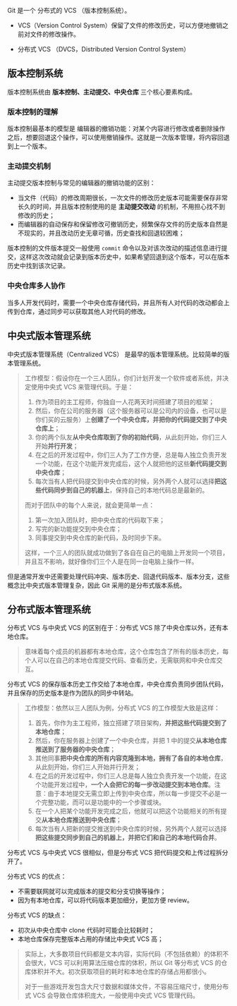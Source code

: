 Git 是一个 分布式的 VCS （版本控制系统）。

+ VCS（Version Control System）保留了文件的修改历史，可以方便地撤销之前对文件的修改操作。

+ 分布式 VCS （DVCS，Distributed Version Control System）



## 版本控制系统

版本控制系统由 **版本控制、主动提交、中央仓库** 三个核心要素构成。



### 版本控制的理解

版本控制最基本的模型是 编辑器的撤销功能：对某个内容进行修改或者删除操作之后，想要回退这个操作，可以使用撤销操作。这就是一次版本管理，将内容回退到上一个版本。



### 主动提交机制

主动提交版本控制与常见的编辑器的撤销功能的区别：

+ 当文件（代码）的修改周期很长，一次文件的修改历史版本可能需要保存非常长久的时间，并且版本控制使用的是 **主动提交改动** 的机制，不用担心找不到修改的历史；
+ 而编辑器的自动保存和保留修改可撤销历史，频繁保存文件的历史版本自然是不现实的，并且改动历史无章可循，历史查找和回退较困难；

版本控制的文件版本提交一般使用 `commit` 命令以及对该次改动的描述信息进行提交，这样这次改动就会记录到版本历史中，如果希望回退到这个版本，可以在版本历史中找到该次记录。



### 中央仓库多人协作

当多人开发代码时，需要一个中央仓库存储代码，并且所有人对代码的改动都会上传到仓库，通过同步可以获取其他人对代码的修改。





## 中央式版本管理系统

中央式版本管理系统（Centralized VCS） 是最早的版本管理系统。比较简单的版本管理系统。

> 工作模型：假设你在一个三人团队，你们计划开发一个软件或者系统，并决定使用中央式 VCS 来管理代码。于是：
>
> 1.  作为项目的主工程师，你独自一人花两天时间搭建了项目的框架；
> 2. 然后，你在公司的服务器（这个服务器可以是公司内的设备，也可以是你们买的云服务）上**创建了一个中央仓库，并把你的代码提交到了中央仓库上**；
> 3. 你的两个队友**从中央仓库取到了你的初始代码**，从此刻开始，你们三人开始**并行开发**；
> 4. 在之后的开发过程中，你们三人为了工作方便，总是每人独立负责开发一个功能，在这个功能开发完成后，这个人就把他的这些**新代码提交到中央仓库**；
> 5. 每次当有人把代码提交到中央仓库的时候，另外两个人就可以选择**把这些代码同步到自己的机器上**，保持自己的本地代码总是最新的。
>
> 而对于团队中的每个人来说，就会更简单一点：
>
> 1. 第一次加入团队时，把中央仓库的代码取下来；
> 2. 写完的新功能提交到中央仓库；
> 3. 同事提交到中央仓库的新代码，及时同步下来。
>
> 这样，一个三人的团队就成功做到了各自在自己的电脑上开发同一个项目，并且互不影响，就好像你们三个人是在同一台电脑上操作一样。

但是通常开发中还需要处理代码冲突、版本历史、回退代码版本、版本分支，这些概念比中央式版本管理复杂，因此 Git 采用的是分布式版本系统。



## 分布式版本管理系统

分布式 VCS 与中央式 VCS 的区别在于：分布式 VCS 除了中央仓库以外，还有本地仓库。

> 意味着每个成员的机器都有本地仓库，这个仓库包含了所有的版本历史，每个人可以在自己的本地仓库提交代码、查看历史，无需联网和中央仓库交互。

分布式 VCS 的保存版本历史工作交给了本地仓库，中央仓库负责同步团队代码，并且保存的历史版本是作为团队的同步中转站。

> 工作模型：依然以三人团队为例，分布式 VCS 的工作模型大致是这样：
>
> 1. 首先，你作为主工程师，独立搭建了项目架构，**并把这些代码提交到了本地仓库**；
> 2. 然后，你在服务器上创建了一个中央仓库，并把 1 中的提交**从本地仓库推送到了服务器的中央仓库**；
> 3. 其他同事**把中央仓库的所有内容克隆到本地，拥有了各自的本地仓库**，从此刻开始，你们三人开始并行开发；
> 4. 在之后的开发过程中，你们三人总是每人独立负责开发一个功能，在这个功能开发过程中，**一个人会把它的每一步改动提交到本地仓库**。注意：由于本地提交无需立即上传到中央仓库，所以每一步提交不必是一个完整功能，而可以是功能中的一个步骤或块。
> 5. 在一个人把某个功能开发完成之后，他就可以把这个功能相关的所有提交**从本地仓库推送到中央仓库**；
> 6. 每次当有人把新的提交推送到中央仓库的时候，另外两个人就可以选择**把这些提交同步到自己的机器上，并把它们和自己的本地代码合并**。

分布式 VCS 与中央式 VCS 很相似，但是分布式 VCS 把代码提交和上传过程拆分开了。



分布式 VCS 的优点：

+ 不需要联网就可以完成版本的提交和分支切换等操作；
+ 因为有本地仓库，可以将代码版本更加细分，更加方便 review。

分布式 VCS 的缺点：

+ 初次从中央仓库中 clone 代码时可能会比较耗时；
+ 本地仓库保存完整版本占用的存储比中央式 VCS 高；

> 实际上，大多数项目代码都是文本内容，实际代码（不包括依赖）的体积不会很大，VCS 可以利用算法压缩仓库的体积，所以 Git 等分布式 VCS 的仓库体积并不大。初次获取项目的耗时和本地仓库的存储占用都很小。
>
> 对于一些游戏开发包含大尺寸数据和媒体文件，不容易压缩尺寸，使用分布式 VCS 会导致仓库体积庞大，一般使用中央式 VCS 管理代码。

